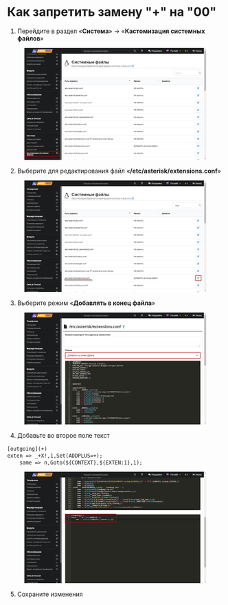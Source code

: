 # Как запретить замену "+" на "00"

1. Перейдите в раздел  «**Система**» -> «**Кастомизация системных файлов**»

<figure><img src="../../../.gitbook/assets/image (12) (1).png" alt=""><figcaption></figcaption></figure>

2. Выберите для редактирования файл «**/etc/asterisk/extensions.conf**»

<figure><img src="../../../.gitbook/assets/image (13) (1).png" alt=""><figcaption></figcaption></figure>

3. Выберите режим «**Добавлять в конец файла**»

<figure><img src="../../../.gitbook/assets/image (14) (1).png" alt=""><figcaption></figcaption></figure>

4. Добавьте во второе поле текст

```
[outgoing](+)
exten => _+X!,1,Set(ADDPLUS=+);
    same => n,Goto(${CONTEXT},${EXTEN:1},1);
```

<figure><img src="../../../.gitbook/assets/10 (13).png" alt=""><figcaption></figcaption></figure>

5. Сохраните изменения
